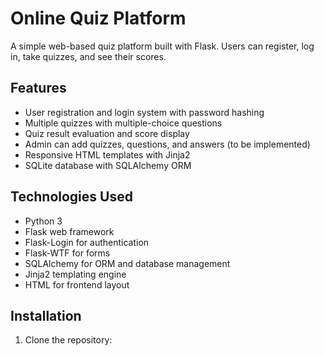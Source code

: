# Online Quiz Platform

A simple web-based quiz platform built with Flask. Users can register, log in, take quizzes, and see their scores.

## Features

- User registration and login system with password hashing
- Multiple quizzes with multiple-choice questions
- Quiz result evaluation and score display
- Admin can add quizzes, questions, and answers (to be implemented)
- Responsive HTML templates with Jinja2
- SQLite database with SQLAlchemy ORM

## Technologies Used

- Python 3
- Flask web framework
- Flask-Login for authentication
- Flask-WTF for forms
- SQLAlchemy for ORM and database management
- Jinja2 templating engine
- HTML for frontend layout

## Installation

1. Clone the repository:

